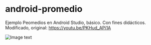 # android-promedio
Ejemplo Peomedios en Android Studio, básico. Con fines didácticos. Modificado, original: https://youtu.be/PKHud_APi1A

![Image text](https://github.com/zzuljs/CppLearning/blob/master/CppLearning/raw/master/Itachi.jpg)
